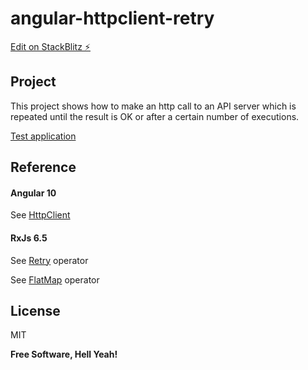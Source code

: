 # angular-httpclient-retry

[Edit on StackBlitz ⚡️](https://stackblitz.com/edit/angular-httpclient-retry)

Project
----
This project shows how to make an http call to an API server which is repeated until the result is OK or after a certain number of executions.

[Test application](https://angular-httpclient-retry.stackblitz.io)


Reference
---
#### Angular 10
See [HttpClient](https://angular.io/api/common/http/HttpClient)

#### RxJs 6.5
See [Retry](http://reactivex.io/documentation/operators/retry.html) operator

See [FlatMap](http://reactivex.io/documentation/operators/flatmap.html) operator

License
----

MIT

**Free Software, Hell Yeah!**